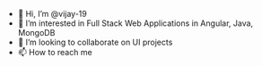 - 👋 Hi, I’m @vijay-19
- 👀 I’m interested in Full Stack Web Applications in Angular, Java, MongoDB
- 💞️ I’m looking to collaborate on UI projects
- 📫 How to reach me 

<!---
vijay-19/vijay-19 is a ✨ special ✨ repository because its `README.md` (this file) appears on your GitHub profile.
You can click the Preview link to take a look at your changes.
--->
